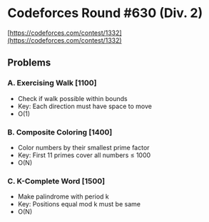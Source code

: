 # Codeforces Round #630 (Div. 2)
[https://codeforces.com/contest/1332](https://codeforces.com/contest/1332)

## Problems

### A. Exercising Walk [1100]
- Check if walk possible within bounds
- Key: Each direction must have space to move
- O(1)

### B. Composite Coloring [1400]
- Color numbers by their smallest prime factor
- Key: First 11 primes cover all numbers ≤ 1000
- O(N)

### C. K-Complete Word [1500]
- Make palindrome with period k
- Key: Positions equal mod k must be same
- O(N)
